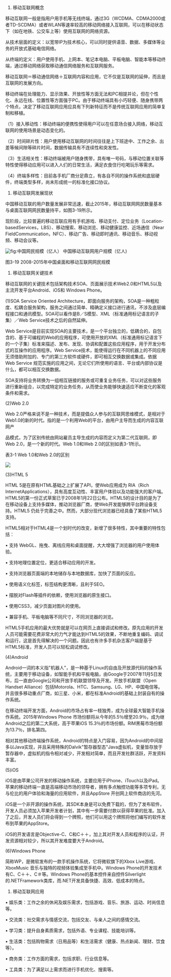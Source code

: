 
1. 移动互联网概念

移动互联网一般是指用户用手机等无线终端，通过3G（WCDMA、CDMA2000或者TD-SCDMA）或者WLAN等速率较高的移动网络接入互联网，可以在移动状态下（如在地铁、公交车上等）使用互联网的网络资源。

从技术层面的定义：以宽带IP为技术核心，可以同时提供语音、数据、多媒体等业务的开放式基础电信网络。

从终端的定义：用户使用手机、上网本、笔记本电脑、平板电脑、智能本等移动终端，通过移动网络获取移动通信网络服务和互联网服务。

移动互联网＝移动通信网络＋互联网内容和应用，它不仅是互联网的延伸，而且是互联网的发展方向。

移动终端在处理能力、显示效果、开放性等方面无法和PC相提并论，但在个性化、永远在线、位置性等方面强于PC。由于移动终端具有小巧轻便、随身携带两个特点，决定了移动互联网应用应具有下列新特征而不是传统互联网应用的简单复制和移植。

（1）接入移动性：移动终端的便携性使得用户可以在任意场合接入网络，移动互联网的使用场景是动态变化的。

（2）时间碎片性：用户使用移动互联网的时间往往是上下班途中、工作之余、出差等候间隙等碎片时间，数据传输具有不连续性和突发性。

（3）生活相关性：移动终端被用户随身携带，具有唯一号码，与移动位置关联等特性使得移动应用可以进入人们的日常生活，满足衣食住行吃喝玩乐等需求。

（4）终端多样性：目前各手机厂商分足鼎立，有各自不同的操作系统和底层硬件，终端类型多样，尚未形成统一的标准化接口协议。

1. 移动互联网发展现状

中国移动互联的用户数量发展非常迅速，截止2015年，移动互联网网民数量基本与桌面互联网网民数量持平，如图3-19所示。

现阶段，比较普遍的移动互联应用有手机游戏、移动支付、定位业务（Location-basedServices，LBS）、移动搜索、移动浏览、移动健康监控、近场通信（Near
FieldCommunication，NFC）、移动广告、移动即时通讯、移动音乐、移动视频、移动会议等。

![](https://img.kancloud.cn/b1/ef/b1efe7c5ccc4965577609637f067fec3_1452x700.png "fig:")中国网民规模（亿人） 中国移动互联网用户规模（亿人)

图3-19 2008-2015年中国桌面和移动互联网网民规模

1. 移动互联网关键技术

移动互联网的关键技术包括架构技术SOA、页面展示技术Web2.0和HTML5以及主流开发平台Android、iOS和
Windows Phone。

(1)SOA Service Oriented Architecture，即面向服务的架构，SOA是一种粗粒度、松耦合服务架构，服务之间通过简单、精确定义接口进行通讯，不涉及底层编程接口和通讯模型。SOA可以看作是B／S模型、XML（标准通用标记语言的子集）／Web
Service技术之后的自然延伸。

Web Service是目前实现SOA的主要技术，是一个平台独立的，低耦合的，自包含的、基于可编程的Web的应用程序，可使用开放的XML（标准通用标记语言下的一个子集）标准来描述、发布、发现、协调和配置这些应用程序，用于开发分布式的互操作的应用程序。Web Service技术，能使得运行在不同机器上的不同应用无须借助附加的、专门的第三方软件或硬件，即可相互交换数据或集成。依据Web Service 规范实施的应用之间，无论它们所使用的语言、平台或内部协议是什么，都可以相互交换数据。

SOA支持将业务转换为一组相互链接的服务或可重复业务任务，可以对这些服务进行重新组合，以完成特定的业务任务，从而使业务能够快速适应不断变化的客观条件和需求。

(2)Web 2.0

Web 2.0严格来说不是一种技术，而是提倡众人参与的互联网思维模式，是相对于Web1.0的新的时代。指的是一个利用Web的平台，由用户主导而生成的内容互联网产

品模式，为了区别传统由网站雇员主导生成的内容而定义为第二代互联网，即Web 2.0，是一个新的时代。Web 1.0和Web 2.0的区别如表3-1所示。

表3-1 Web 1.0和Web 2.0的区别

![](https://img.kancloud.cn/b6/d6/b6d6d1551dce725e00085237c2886053_1576x480.png)

(3)HTML 5

HTML 5是在原有HTML基础之上扩展了API，使Web应用成为 RIA（Rich InternetApplications），具有高度互动性、丰富用户体验以及功能强大的客户端。HTML5的第一份正式草案已于2008年1月22日公布。HTML5的设计目的是为了在移动设备上支持多媒体，推动浏览器厂商，使Web开发能够跨平台跨设备支持。HTML5 仍处于完善之中。然而，大部分现代浏览器已经具备了某些HTML5 支持。

HTML5相对于HTML4是一个划时代的改变，新增了很多特性，其中重要的特性包括：

• 支持 WebGL、拖曳、离线应用和桌面提醒，大大增强了浏览器的用户使用体验。

• 支持地理位置定位，更适合移动应用的开发。

• 支持浏览器页面端的本地储存与本地数据库，加快了页面的反应。

• 使用语义化标签，标签结构更清晰，且利于SEO。

• 摆脱对Flash等插件的依赖，使用浏览器的原生接口。

• 使用CSS3，减少页面对图片的使用。

• 兼容手机、平板电脑等不同尺寸，不同浏览器的浏览。



HTML5手机应用的最大优势就是可以在网页上直接调试和修改。原先应用的开发人员可能需要花费非常大的力气才能达到HTML5的效果，不断地重复编码、调试和运行，这是首先得解决的一个问题。因此也有许多手机杂志客户端是基于HTML5标准，开发人员可以轻松调试修改。

(4)Android

Android一词的本义指"机器人"，是一种基于Linux的自由及开放源代码的操作系统，主要用于移动设备，如智能手机和平板电脑，由Google于2007年11月5日发布，后一直由Google公司和开放手机联盟领导及开发。开放手机联盟（Open Handset Alliance）包括Motorola、HTC、Samsung、LG、HP、中国电信等。并且很多移动重点厂商，如三星、小米，都在标准Android的基础上封装自有的操作系统。

在移动终端开发方面，Android的市场占有率一枝独秀，成为全球最大智能手机操作系统。2015年Windows
Phone 市场份额将从今年的5.5％增至20.9％，成为继Android之后的第二大系统，高于苹果iOS 15.3％的市场份额。RIM黑莓市场份额为13.7％，排名第四。

相对其他移动终端操作系统，Android的特点是入门容易，因为Android的中间层多以Java实现，并且采用特殊的Dalvik"暂存器型态"Java虚拟机，变量皆存放于暂存器中，虚拟机的指令相对减少，开发相对简单，而且开发社群活跃，开发资料丰富。

(5)iOS

iOS是由苹果公司开发的移动操作系统，主要应用于iPhone、iTouch以及iPad。苹果的移动终端一直是高端移动市场的领导者，拥有多点触控功能等多项专利，无与伦比的用户体验和海量的应用软件，并且AppStore 开创网上软件商店的先河。

iOS是一个非开源的操作系统，其SDK本身是可以免费下载的，但为了发布软件，开发人员必须加入苹果开发者计划，其中有一步需要付款以获得苹果的批准。加入了之后，开发人员们将会得到一个牌照，他们可以用这个牌照将他们编写的软件发布到苹果的AppStore。

iOS的开发语言是Objective-C、C和C＋＋，加上其对开发人员和程序的认证，开发资源相对较少，所以其开发难度要大于Android。

(6)Windows Phone

简称WP，是微软发布的一款手机操作系统，它将微软旗下的Xbox Live游戏、XboxMusic 音乐与独特的视频体验集成至手机中。Windows Phone的开发技术有C、C＋＋、C＃等。Windows Phone的基本控件来自控件Silverlight的.NETFramework类库，而.NET开发具备快捷、高效、低成本的特点。

1. 移动互联网应用

• 娱乐类：工作之余的休闲及娱乐需求，包括游戏、音乐、旅游、运动、时尚信息等。

• 交流类：社交需求与情感交流，包括交友、与亲人之间的感情交流。

• 学习类：提升自身素质需求，包括外语、专业课程、技能培训等。

• 生活类：包括购物需求（日用品等）和生活需求（健康、热点新闻、理财、饮食等）。

• 商务类：工作方面的需求，包括求职、行业信息等。

• 工具类：为了满足以上需求而进行手机优化、搜索等。
